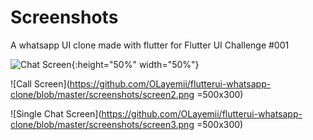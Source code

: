 # Screenshots
A whatsapp UI clone made with flutter for Flutter UI Challenge #001



![Chat Screen](https://github.com/OLayemii/flutterui-whatsapp-clone/blob/master/screenshots/screen1.png){:height="50%" width="50%"}


![Call Screen](https://github.com/OLayemii/flutterui-whatsapp-clone/blob/master/screenshots/screen2.png =500x300)


![Single Chat Screen](https://github.com/OLayemii/flutterui-whatsapp-clone/blob/master/screenshots/screen3.png =500x300)
